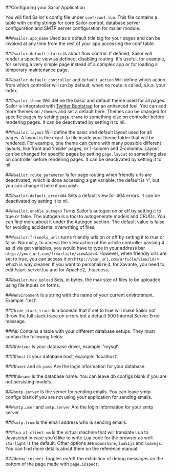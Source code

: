 ##Configuring your Sailor Application

You will find Sailor's config file under `conf/conf.lua`. This file contains a table with config strings for core Sailor control, database server configuration and SMTP server configuration for mailer module.

###`sailor.app_name`
Used as a default title tag for your pages and can be invoked at any time from the rest of your app accessing the conf table.

###`sailor.default_static`
Is about flow control. If defined, Sailor will render a specific view as defined, disabling routing. It's useful, for example, for serving a very simple page instead of a complex app or for loading a temporary maintenance page.

###`sailor.default_controller` and `default_action`
Will define which action from which controller will run by default, when no route is called, a.k.a. your index.

###`sailor.theme`
Will define the basic and default theme used for all pages. Sailor is integrated with [Twitter Bootstrap](http://getbootstrap.com) for an enhanced feel. You can add more themes on `/themes` and set a default here. Themes can be changed for specific pages by setting `page.theme` to something else on controller before rendering pages. It can be deactivated by setting it to nil.

###`sailor.layout`
Will define the basic and default layout used for all pages. A layout is the exact .lp file inside your theme folder that will be rendered. For example, one theme can come with many possible different layouts, like front and 'inside' pages, or 1-column and 2-columns. Layout can be changed for specific pages by setting `page.layout` to something else on controller before rendering pages. It can be deactivated by setting it to nil.

###`sailor.route_parameter`
Is for page routing when friendly urls are deactivated, which is done accessing a get variable, the default is 'r', but you can change it here if you wish.

###`sailor.default_error404`
Sets a default view for 404 errors. It can be deactivated by setting it to nil.

###`sailor.enable_autogen`
Turns Sailor's autogen on or off by setting it to true or false. The autogen is a tool to autogenerate models and CRUDs. You can find more about it under the Autogen section. The default value is false for avoiding accidental overwriting of files.

###`sailor.friendly_urls`
turns friendly urls on or off by setting it to true or false. Normally, to access the view action of the article controller passing 4 as id via get variables, you would have to type in your address bar `http://your_url.com/?r=article/view&id=4`. However, when friendly urls are set to true, you can access it on `http://your_url.com/article/view/id/4` which is way cleaner. If you want to personalize it, for Xavante, you need to edit /start-server.lua and for Apache2, .htaccess.

###`sailor.max_upload`
Sets, in bytes, the max size of files to be uploaded using file inputs on forms.

###`environment`
Is a string with the name of your current environment. Example: 'test'.

###`hide_stack_trace`
Is a boolean that if set to true will make Sailor not throw the full stack trace on errors but a default 500 Internal Server Error message.

###`db`
Contains a table with your different database setups. They must contain the following fields:

####`driver`
Is your database driver, example: 'mysql'.
    
####`host`
Is your database host, example: 'localhost'.

####`user` and `db.pass`
Are the login information for your database.

####`dbname`
Is the database name. You can leave db configs blank if you are not persisting models.

###`smtp.server`
Is the server for sending emails. You can leave smtp configs blank if you are not using your application for sending emails.

###`smtp.user` and `smtp.server`
Are the login information for your smtp server.

###`smtp.from`
Is the email address who is sending emails.

###`lua_at_client.vm`
Is the virtual machine that will translate Lua to Javascript in case you'd like to write Lua code for the browser as well. `starlight` is the default. Other options are `moonshine`, `lua51js` and `luavmjs`. You can find more details about them on the reference manual.

###`debug.inspect`
Toggles on/off the exhibition of debug messages on the bottom of the page made with `page.inspect`.

